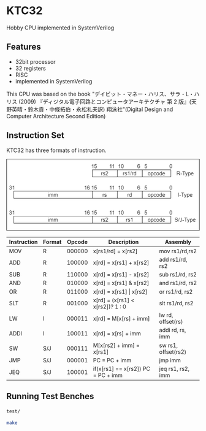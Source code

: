 # KTC32

Hobby CPU implemented in SystemVerilog

## Features

- 32bit processor
- 32 registers
- RISC
- implemented in SystemVerilog

This CPU was based on the book "デイビット・マネー・ハリス、サラ・L・ハリス (2009) 『ディジタル電子回路とコンピュータアーキテクチャ 第 2 版』(天野英晴・鈴木貢・中條拓伯・永松礼夫訳) 翔泳社"(Digital Design and Computer Architecture Second Edition)

## Instruction Set

KTC32 has three formats of instruction.

![instruction formats](docs/instruction_formats.drawio.png)

| Instruction | Format | Opcode | Description                        | Assembly            |
| ----------- | ------ | ------ | ---------------------------------- | ------------------- |
| MOV         | R      | 000000 | x[rs1/rd] = x[rs2]                 | mov rs1/rd,rs2      |
| ADD         | R      | 100000 | x[rd] = x[rs1] + x[rs2]            | add rs1/rd, rs2     |
| SUB         | R      | 110000 | x[rd] = x[rs1] - x[rs2]            | sub rs1/rd, rs2     |
| AND         | R      | 010000 | x[rd] = x[rs1] & x[rs2]            | and rs1/rd, rs2     |
| OR          | R      | 011000 | x[rd] = x[rs1] \| x[rs2]           | or rs1/rd, rs2      |
| SLT         | R      | 001000 | x[rd] = (x[rs1] < x[rs2])? 1 : 0   | slt rs1/rd, rs2     |
| LW          | I      | 000011 | x[rd] = M[x[rs] + imm]             | lw rd, offset(rs)   |
| ADDI        | I      | 100011 | x[rd] = x[rs] + imm                | addi rd, rs, imm    |
| SW          | S/J    | 000111 | M[x[rs2] + imm] = x[rs1]           | sw rs1, offset(rs2) |
| JMP         | S/J    | 000001 | PC = PC + imm                      | jmp imm             |
| JEQ         | S/J    | 100001 | if(x[rs1] == x[rs2]) PC = PC + imm | jeq rs1, rs2, imm   |

## Running Test Benches

`test/`

```bash
make
```
